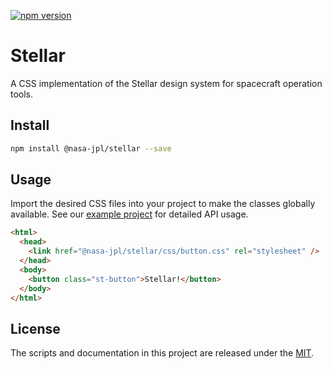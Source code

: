 [![npm version](https://img.shields.io/npm/v/@nasa-jpl/stellar.svg)](https://www.npmjs.com/package/@nasa-jpl/stellar)

# Stellar

A CSS implementation of the Stellar design system for spacecraft operation tools.

## Install

```sh
npm install @nasa-jpl/stellar --save
```

## Usage

Import the desired CSS files into your project to make the classes globally available. See our [example project][stellar-example] for detailed API usage.

```html
<html>
  <head>
    <link href="@nasa-jpl/stellar/css/button.css" rel="stylesheet" />
  </head>
  <body>
    <button class="st-button">Stellar!</button>
  </body>
</html>
```

## License

The scripts and documentation in this project are released under the [MIT](LICENSE).

[stellar-example]: https://nasa-jpl.github.io/stellar/example/
